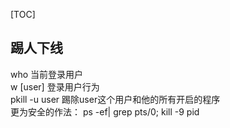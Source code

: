 [TOC]


## 踢人下线
who 当前登录用户  
w [user] 登录用户行为  
pkill -u user 踢除user这个用户和他的所有开启的程序  
更为安全的作法： ps -ef| grep pts/0;  kill -9 pid  


